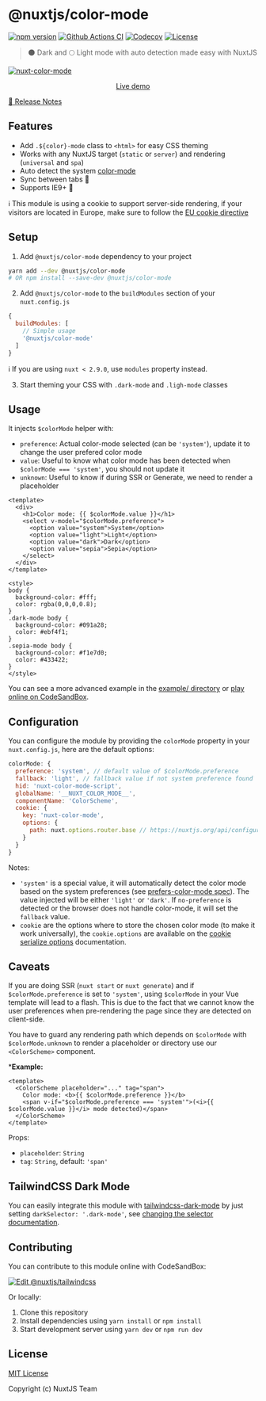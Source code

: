 # @nuxtjs/color-mode

[![npm version][npm-version-src]][npm-version-href]
[![Github Actions CI][github-actions-ci-src]][github-actions-ci-href]
[![Codecov][codecov-src]][codecov-href]
[![License][license-src]][license-href]

> 🌑 Dark and 🌕 Light mode with auto detection made easy with NuxtJS

[![nuxt-color-mode](https://user-images.githubusercontent.com/904724/79349768-f09cf080-7f36-11ea-93bb-20fae8c94811.gif)](https://nuxt-color-mode.surge.sh)

<p align="center">
  <a href="https://nuxt-color-mode.surge.sh">Live demo</a>
</p>

[📖 Release Notes](./CHANGELOG.md)

## Features

- Add `.${color}-mode` class to `<html>` for easy CSS theming
- Works with any NuxtJS target (`static` or `server`) and rendering (`universal` and `spa`)
- Auto detect the system [color-mode](https://drafts.csswg.org/mediaqueries-5/#descdef-media-prefers-color-mode)
- Sync between tabs 🔄
- Supports IE9+ 👴

ℹ️ This module is using a cookie to support server-side rendering, if your visitors are located in Europe, make sure to follow the [EU cookie directive](https://en.wikipedia.org/wiki/HTTP_cookie#EU_cookie_directive)

## Setup

1. Add `@nuxtjs/color-mode` dependency to your project

```bash
yarn add --dev @nuxtjs/color-mode
# OR npm install --save-dev @nuxtjs/color-mode
```

2. Add `@nuxtjs/color-mode` to the `buildModules` section of your `nuxt.config.js`


```js
{
  buildModules: [
    // Simple usage
    '@nuxtjs/color-mode'
  ]
}
```

ℹ️ If you are using `nuxt < 2.9.0`, use `modules` property instead.

3. Start theming your CSS with `.dark-mode` and `.ligh-mode` classes

## Usage

It injects `$colorMode` helper with:
- `preference`: Actual color-mode selected (can be `'system'`), update it to change the user prefered color mode
- `value`: Useful to know what color mode has been detected when `$colorMode === 'system'`, you should not update it
- `unknown`: Useful to know if during SSR or Generate, we need to render a placeholder

```vue
<template>
  <div>
    <h1>Color mode: {{ $colorMode.value }}</h1>
    <select v-model="$colorMode.preference">
      <option value="system">System</option>
      <option value="light">Light</option>
      <option value="dark">Dark</option>
      <option value="sepia">Sepia</option>
    </select>
  </div>
</template>

<style>
body {
  background-color: #fff;
  color: rgba(0,0,0,0.8);
}
.dark-mode body {
  background-color: #091a28;
  color: #ebf4f1;
}
.sepia-mode body {
  background-color: #f1e7d0;
  color: #433422;
}
</style>
```

You can see a more advanced example in the [example/ directory](./example) or [play online on CodeSandBox](https://codesandbox.io/s/github/nuxt-community/color-mode-module/tree/master/?fontsize=14&hidenavigation=1&theme=dark&file=/example/pages/index.vue).

## Configuration

You can configure the module by providing the `colorMode` property in your `nuxt.config.js`, here are the default options:

```js
colorMode: {
  preference: 'system', // default value of $colorMode.preference
  fallback: 'light', // fallback value if not system preference found
  hid: 'nuxt-color-mode-script',
  globalName: '__NUXT_COLOR_MODE__',
  componentName: 'ColorScheme',
  cookie: {
    key: 'nuxt-color-mode',
    options: {
      path: nuxt.options.router.base // https://nuxtjs.org/api/configuration-router#base
    }
  }
}
```

Notes:
- `'system'` is a special value, it will automatically detect the color mode based on the system preferences (see [prefers-color-mode spec](https://drafts.csswg.org/mediaqueries-5/#descdef-media-prefers-color-mode)). The value injected will be either `'light'` or `'dark'`. If `no-preference` is detected or the browser does not handle color-mode, it will set the `fallback` value.
- `cookie` are the options where to store the chosen color mode (to make it work universally), the `cookie.options` are available on the [cookie serialize options](https://www.npmjs.com/package/cookie#options-1) documentation.

## Caveats

If you are doing SSR (`nuxt start` or `nuxt generate`) and if `$colorMode.preference` is set to `'system'`, using `$colorMode` in your Vue template will lead to a flash. This is due to the fact that we cannot know the user preferences when pre-rendering the page since they are detected on client-side.

You have to guard any rendering path which depends on `$colorMode` with `$colorMode.unknown` to render a placeholder or directory use our `<ColorScheme>` component.

***Example:**

```vue
<template>
  <ColorScheme placeholder="..." tag="span">
    Color mode: <b>{{ $colorMode.preference }}</b>
    <span v-if="$colorMode.preference === 'system'">(<i>{{ $colorMode.value }}</i> mode detected)</span>
  </ColorScheme>
</template>
```

Props:
- `placeholder`: `String`
- `tag`: `String`,  default: `'span'`

## TailwindCSS Dark Mode

You can easily integrate this module with [tailwindcss-dark-mode](https://github.com/ChanceArthur/tailwindcss-dark-mode) by just setting `darkSelector: '.dark-mode'`, see [changing the selector documentation](https://github.com/ChanceArthur/tailwindcss-dark-mode#changing-the-selector).

## Contributing

You can contribute to this module online with CodeSandBox:

[![Edit @nuxtjs/tailwindcss](https://codesandbox.io/static/img/play-codesandbox.svg)](https://codesandbox.io/s/github/nuxt-community/color-mode-module/tree/master/?fontsize=14&hidenavigation=1&theme=dark)

Or locally:

1. Clone this repository
2. Install dependencies using `yarn install` or `npm install`
3. Start development server using `yarn dev` or `npm run dev`

## License

[MIT License](./LICENSE)

Copyright (c) NuxtJS Team

<!-- Badges -->
[npm-version-src]: https://img.shields.io/npm/v/@nuxtjs/color-mode/latest.svg
[npm-version-href]: https://npmjs.com/package/@nuxtjs/color-mode

[npm-downloads-src]: https://img.shields.io/npm/dt/@nuxtjs/color-mode.svg
[npm-downloads-href]: https://npmjs.com/package/@nuxtjs/color-mode

[github-actions-ci-src]: https://github.com/nuxt-community/color-mode-module/workflows/ci/badge.svg
[github-actions-ci-href]: https://github.com/nuxt-community/color-mode-module/actions?query=workflow%3Aci

[codecov-src]: https://img.shields.io/codecov/c/github/nuxt-community/color-mode-module.svg
[codecov-href]: https://codecov.io/gh/nuxt-community/color-mode-module

[license-src]: https://img.shields.io/npm/l/@nuxtjs/color-mode.svg
[license-href]: https://npmjs.com/package/@nuxtjs/color-mode
